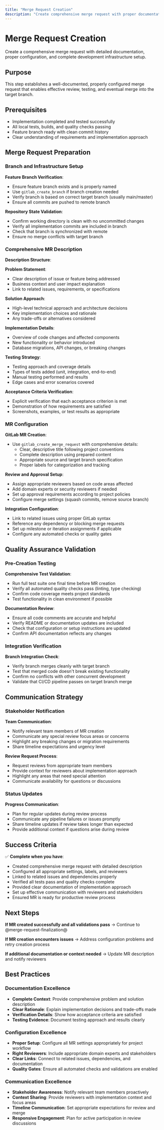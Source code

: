 ```yaml
---
title: "Merge Request Creation"
description: "Create comprehensive merge request with proper documentation and infrastructure setup"
---
```


# Merge Request Creation

Create a comprehensive merge request with detailed documentation, proper configuration, and complete development infrastructure setup.

## Purpose

This step establishes a well-documented, properly configured merge request that enables effective review, testing, and eventual merge into the target branch.

## Prerequisites

- Implementation completed and tested successfully
- All local tests, builds, and quality checks passing
- Feature branch ready with clean commit history
- Clear understanding of requirements and implementation approach

## Merge Request Preparation

### Branch and Infrastructure Setup

**Feature Branch Verification**:
- Ensure feature branch exists and is properly named
- Use `gitlab_create_branch` if branch creation needed
- Verify branch is based on correct target branch (usually main/master)
- Ensure all commits are pushed to remote branch

**Repository State Validation**:
- Confirm working directory is clean with no uncommitted changes
- Verify all implementation commits are included in branch
- Check that branch is synchronized with remote
- Ensure no merge conflicts with target branch

### Comprehensive MR Description

**Description Structure**:

**Problem Statement**:
- Clear description of issue or feature being addressed
- Business context and user impact explanation
- Link to related issues, requirements, or specifications

**Solution Approach**:
- High-level technical approach and architecture decisions
- Key implementation choices and rationale
- Any trade-offs or alternatives considered

**Implementation Details**:
- Overview of code changes and affected components
- New functionality or behavior introduced
- Database migrations, API changes, or breaking changes

**Testing Strategy**:
- Testing approach and coverage details
- Types of tests added (unit, integration, end-to-end)
- Manual testing performed and results
- Edge cases and error scenarios covered

**Acceptance Criteria Verification**:
- Explicit verification that each acceptance criterion is met
- Demonstration of how requirements are satisfied
- Screenshots, examples, or test results as appropriate

### MR Configuration

**GitLab MR Creation**:
- Use `gitlab_create_merge_request` with comprehensive details:
  - Clear, descriptive title following project conventions
  - Complete description using prepared content
  - Appropriate source and target branch specification
  - Proper labels for categorization and tracking

**Review and Approval Setup**:
- Assign appropriate reviewers based on code areas affected
- Add domain experts or security reviewers if needed
- Set up approval requirements according to project policies
- Configure merge settings (squash commits, remove source branch)

**Integration Configuration**:
- Link to related issues using proper GitLab syntax
- Reference any dependency or blocking merge requests
- Set up milestone or iteration assignments if applicable
- Configure any automated checks or quality gates

## Quality Assurance Validation

### Pre-Creation Testing

**Comprehensive Test Validation**:
- Run full test suite one final time before MR creation
- Verify all automated quality checks pass (linting, type checking)
- Confirm code coverage meets project standards
- Test functionality in clean environment if possible

**Documentation Review**:
- Ensure all code comments are accurate and helpful
- Verify README or documentation updates are included
- Check that configuration or setup instructions are updated
- Confirm API documentation reflects any changes

### Integration Verification

**Branch Integration Check**:
- Verify branch merges cleanly with target branch
- Test that merged code doesn't break existing functionality
- Confirm no conflicts with other concurrent development
- Validate that CI/CD pipeline passes on target branch merge

## Communication Strategy

### Stakeholder Notification

**Team Communication**:
- Notify relevant team members of MR creation
- Communicate any special review focus areas or concerns
- Highlight any breaking changes or migration requirements
- Share timeline expectations and urgency level

**Review Request Process**:
- Request reviews from appropriate team members
- Provide context for reviewers about implementation approach
- Highlight any areas that need special attention
- Communicate availability for questions or discussions

### Status Updates

**Progress Communication**:
- Plan for regular updates during review process
- Communicate any pipeline failures or issues promptly
- Share timeline updates if review takes longer than expected
- Provide additional context if questions arise during review

## Success Criteria

✅ **Complete when you have**:
- Created comprehensive merge request with detailed description
- Configured all appropriate settings, labels, and reviewers
- Linked to related issues and dependencies properly
- Verified all tests pass and quality checks complete
- Provided clear documentation of implementation approach
- Set up effective communication with reviewers and stakeholders
- Ensured MR is ready for productive review process

## Next Steps

**If MR created successfully and all validations pass** → Continue to @merge-request-finalization@

**If MR creation encounters issues** → Address configuration problems and retry creation process

**If additional documentation or context needed** → Update MR description and notify reviewers

## Best Practices

### Documentation Excellence
- **Complete Context**: Provide comprehensive problem and solution description
- **Clear Rationale**: Explain implementation decisions and trade-offs made
- **Verification Details**: Show how acceptance criteria are satisfied
- **Testing Evidence**: Document testing approach and results clearly

### Configuration Excellence
- **Proper Setup**: Configure all MR settings appropriately for project workflow
- **Right Reviewers**: Include appropriate domain experts and stakeholders
- **Clear Links**: Connect to related issues, dependencies, and documentation
- **Quality Gates**: Ensure all automated checks and validations are enabled

### Communication Excellence
- **Stakeholder Awareness**: Notify relevant team members proactively
- **Context Sharing**: Provide reviewers with implementation context and focus areas
- **Timeline Communication**: Set appropriate expectations for review and merge
- **Responsive Engagement**: Plan for active participation in review discussions